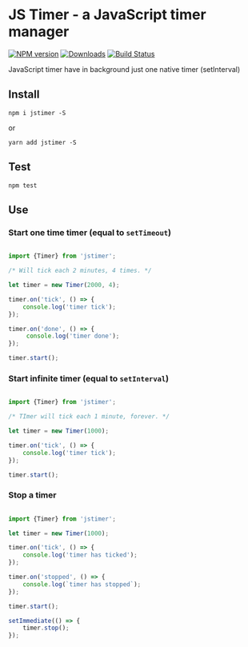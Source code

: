 # JS Timer - a JavaScript timer manager

[![NPM version][npm-image]][npm-url] [![Downloads][downloads-image]][npm-url] [![Build Status][travis-image]][travis-url] 
<!--[![Coveralls Status][coveralls-image]][coveralls-url] -->
<!--[![OpenCollective Backers][backer-badge]][backer-url] [![OpenCollective Sponsors][sponsor-badge]][sponsor-url] -->

JavaScript timer have in background just one native timer (setInterval)

## Install 

`npm i jstimer -S`

or

`yarn add jstimer -S`

## Test

`npm test`

## Use

### Start one time timer (equal to `setTimeout`)

```javascript

import {Timer} from 'jstimer';

/* Will tick each 2 minutes, 4 times. */

let timer = new Timer(2000, 4);

timer.on('tick', () => {
    console.log('timer tick');
});

timer.on('done', () => {
     console.log('timer done');
});

timer.start();

```

### Start infinite timer (equal to `setInterval`)

```javascript

import {Timer} from 'jstimer';

/* TImer will tick each 1 minute, forever. */

let timer = new Timer(1000);

timer.on('tick', () => {
    console.log('timer tick');
});

timer.start();

```

### Stop a timer

```javascript

import {Timer} from 'jstimer';

let timer = new Timer(1000);

timer.on('tick', () => {
    console.log('timer has ticked');
});

timer.on('stopped', () => {
    console.log(`timer has stopped`);
});

timer.start();

setImmediate(() => {
    timer.stop();  
});

```

[downloads-image]: https://img.shields.io/npm/dm/jstimer.svg
[npm-url]: https://www.npmjs.com/package/jstimer
[npm-image]: https://img.shields.io/npm/v/jstimer.svg

[travis-url]: https://travis-ci.org/shlomisas/jstimer
[travis-image]: https://img.shields.io/travis/shlomisas/jstimer/master.svg